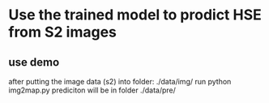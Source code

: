 # Use the trained model to prodict HSE from S2 images
## use demo
after putting the image data (s2) into folder: ./data/img/
run python img2map.py
prediciton will be in folder ./data/pre/

